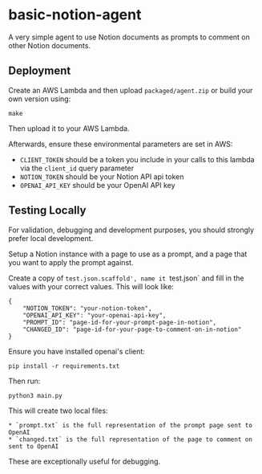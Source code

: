 # basic-notion-agent
A very simple agent to use Notion documents as prompts to comment on other Notion documents.


## Deployment

Create an AWS Lambda and then upload `packaged/agent.zip` or
build your own version using:

    make

Then upload it to your AWS Lambda.

Afterwards, ensure these environmental parameters are set in AWS:

* `CLIENT_TOKEN` should be a token you include in your calls to this lambda via
    the `client_id` query parameter
* `NOTION_TOKEN` should be your Notion API api token
* `OPENAI_API_KEY` should be your OpenAI API key


## Testing Locally

For validation, debugging and development purposes, you should
strongly prefer local development.

Setup a Notion instance with a page to use as a prompt,
and a page that you want to apply the prompt against.

Create a copy of
`test.json.scaffold', name it `test.json`
and fill in the values with your correct values.
This will look like:

    {
        "NOTION_TOKEN": "your-notion-token",
        "OPENAI_API_KEY": "your-openai-api-key",
        "PROMPT_ID": "page-id-for-your-prompt-page-in-notion",
        "CHANGED_ID": "page-id-for-your-page-to-comment-on-in-notion"
    }

Ensure you have installed openai's client:

    pip install -r requirements.txt


Then run:

    python3 main.py

This will create two local files:

    * `prompt.txt` is the full representation of the prompt page sent to OpenAI
    * `changed.txt` is the full representation of the page to comment on sent to OpenAI

These are exceptionally useful for debugging.

